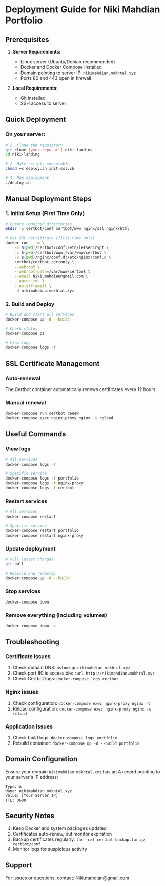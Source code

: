 # Deployment Guide for Niki Mahdian Portfolio

## Prerequisites

1. **Server Requirements:**
   - Linux server (Ubuntu/Debian recommended)
   - Docker and Docker Compose installed
   - Domain pointing to server IP: `nikimahdian.mokhtal.xyz`
   - Ports 80 and 443 open in firewall

2. **Local Requirements:**
   - Git installed
   - SSH access to server

## Quick Deployment

### On your server:

```bash
# 1. Clone the repository
git clone [your-repo-url] niki-landing
cd niki-landing

# 2. Make scripts executable
chmod +x deploy.sh init-ssl.sh

# 3. Run deployment
./deploy.sh
```

## Manual Deployment Steps

### 1. Initial Setup (First Time Only)

```bash
# Create required directories
mkdir -p certbot/conf certbot/www nginx/ssl nginx/html

# Get SSL certificate (first time only)
docker run --rm \
    -v $(pwd)/certbot/conf:/etc/letsencrypt \
    -v $(pwd)/certbot/www:/var/www/certbot \
    -v $(pwd)/nginx/conf.d:/etc/nginx/conf.d \
    certbot/certbot certonly \
    --webroot \
    --webroot-path=/var/www/certbot \
    --email Niki.mahdian@gmail.com \
    --agree-tos \
    --no-eff-email \
    -d nikimahdian.mokhtal.xyz
```

### 2. Build and Deploy

```bash
# Build and start all services
docker-compose up -d --build

# Check status
docker-compose ps

# View logs
docker-compose logs -f
```

## SSL Certificate Management

### Auto-renewal
The Certbot container automatically renews certificates every 12 hours.

### Manual renewal
```bash
docker-compose run certbot renew
docker-compose exec nginx-proxy nginx -s reload
```

## Useful Commands

### View logs
```bash
# All services
docker-compose logs -f

# Specific service
docker-compose logs -f portfolio
docker-compose logs -f nginx-proxy
docker-compose logs -f certbot
```

### Restart services
```bash
# All services
docker-compose restart

# Specific service
docker-compose restart portfolio
docker-compose restart nginx-proxy
```

### Update deployment
```bash
# Pull latest changes
git pull

# Rebuild and redeploy
docker-compose up -d --build
```

### Stop services
```bash
docker-compose down
```

### Remove everything (including volumes)
```bash
docker-compose down -v
```

## Troubleshooting

### Certificate issues
1. Check domain DNS: `nslookup nikimahdian.mokhtal.xyz`
2. Check port 80 is accessible: `curl http://nikimahdian.mokhtal.xyz`
3. Check Certbot logs: `docker-compose logs certbot`

### Nginx issues
1. Check configuration: `docker-compose exec nginx-proxy nginx -t`
2. Reload configuration: `docker-compose exec nginx-proxy nginx -s reload`

### Application issues
1. Check build logs: `docker-compose logs portfolio`
2. Rebuild container: `docker-compose up -d --build portfolio`

## Domain Configuration

Ensure your domain `nikimahdian.mokhtal.xyz` has an A record pointing to your server's IP address:

```
Type: A
Name: nikimahdian.mokhtal.xyz
Value: [Your Server IP]
TTL: 3600
```

## Security Notes

1. Keep Docker and system packages updated
2. Certificates auto-renew, but monitor expiration
3. Backup certificates regularly: `tar -czf certbot-backup.tar.gz certbot/conf`
4. Monitor logs for suspicious activity

## Support

For issues or questions, contact: Niki.mahdian@gmail.com